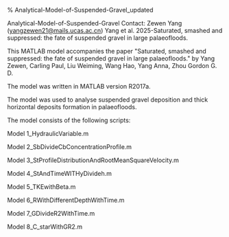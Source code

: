 % Analytical-Model-of-Suspended-Gravel_updated

Analytical-Model-of-Suspended-Gravel Contact: Zewen Yang (yangzewen21@mails.ucas.ac.cn) Yang et al. 2025-Saturated, smashed and suppressed: the fate of suspended gravel in large palaeofloods.

This MATLAB model accompanies the paper "Saturated, smashed and suppressed: the fate of suspended gravel in large palaeofloods." by Yang Zewen, Carling Paul, Liu Weiming, Wang Hao, Yang Anna, Zhou Gordon G. D. 

The model was written in MATLAB version R2017a. 

The model was used to analyse suspended gravel deposition and thick horizontal deposits formation in palaeofloods.

The model consists of the following scripts:

Model 1_HydraulicVariable.m

Model 2_SbDivideCbConcentrationProfile.m

Model 3_StProfileDistributionAndRootMeanSquareVelocity.m

Model 4_StAndTimeWITHyDivideh.m

Model 5_TKEwithBeta.m

Model 6_RWithDifferentDepthWithTime.m

Model 7_GDivideR2WithTime.m

Model 8_C_starWithGR2.m
